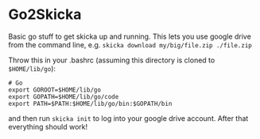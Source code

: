 # Go2Skicka

Basic go stuff to get skicka up and running. This lets you use google drive from the command line, e.g. `skicka download my/big/file.zip ./file.zip`

Throw this in your .bashrc (assuming this directory is cloned to `$HOME/lib/go`):

```
# Go
export GOROOT=$HOME/lib/go
export GOPATH=$HOME/lib/go/code
export PATH=$PATH:$HOME/lib/go/bin:$GOPATH/bin
```

and then run `skicka init` to log into your google drive account. After that everything should work!
